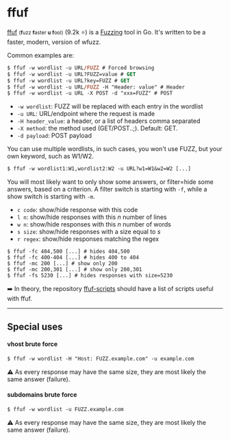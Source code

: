 # ffuf

<div class="row row-cols-md-2"><div>

[ffuf](https://github.com/ffuf/ffuf) <small>(**f**uzz **f**aster **u** **f**ool)</small> (9.2k ⭐) is a [Fuzzing](../techniques/fuzzing.md) tool in Go. It's written to be a faster, modern, version of wfuzz.

Common examples are:

```ps
$ ffuf -w wordlist -u URL/FUZZ # Forced browsing
$ ffuf -w wordlist -u URL?FUZZ=value # GET
$ ffuf -w wordlist -u URL?key=FUZZ # GET
$ ffuf -w wordlist -u URL/FUZZ -H "Header: value" # Header
$ ffuf -w wordlist -u URL -X POST -d "xxx=FUZZ" # POST
```

* `-w wordlist`: FUZZ will be replaced with each entry in the wordlist
* `-u URL`: URL/endpoint where the request is made
* `-H header_value`: a header, or a list of headers comma separated
* `-X method`: the method used (GET/POST..;). Default: GET.
* `-d payload`: POST payload

You can use multiple wordlists, in such cases, you won't use FUZZ, but your own keyword, such as W1/W2.

```ps
$ ffuf -w wordlist1:W1,wordlist2:W2 -u URL?w1=W1&w2=W2 [...]
```
</div><div>

You will most likely want to only show some answers, or filter=hide some answers, based on a criterion. A filter switch is starting with `-f`, while a show switch is starting with `-m`.

* `c code`: show/hide response with this code
* `l n`: show/hide responses with this $n$ number of lines
* `w n`: show/hide responses with this $n$ number of words
* `s size`: show/hide responses with a size equal to $s$
* `r regex`: show/hide responses matching the regex

```shell!
$ ffuf -fc 404,500 [...] # hides 404,500
$ ffuf -fc 400-404 [...] # hides 400 to 404
$ ffuf -mc 200 [...] # show only 200
$ ffuf -mc 200,301 [...] # show only 200,301
$ ffuf -fs 5230 [...] # hides responses with size=5230
```

➡️ In theory, the repository [ffuf-scripts](https://github.com/ffuf/ffuf-scripts) should have a list of scripts useful with ffuf.
</div></div>

<hr class="sep-both">

## Special uses

<div class="row row-cols-md-2"><div>

#### vhost brute force

```ps
$ ffuf -w wordlist -H "Host: FUZZ.example.com" -u example.com
```

⚠️ As every response may have the same size, they are most likely the same answer (failure).
</div><div>

#### subdomains brute force

```ps
$ ffuf -w wordlist -u FUZZ.example.com
```

⚠️ As every response may have the same size, they are most likely the same answer (failure).
</div></div>